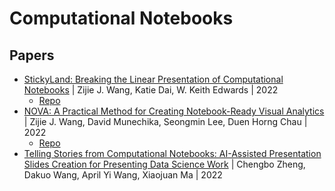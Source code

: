 # Computational Notebooks

## Papers

- [StickyLand: Breaking the Linear Presentation of Computational Notebooks](https://arxiv.org/abs/2202.11086) | Zijie J. Wang, Katie Dai, W. Keith Edwards | 2022
  - [Repo](https://github.com/xiaohk/stickyland)
- [NOVA: A Practical Method for Creating Notebook-Ready Visual Analytics](https://arxiv.org/abs/2205.03963) | Zijie J. Wang, David Munechika, Seongmin Lee, Duen Horng Chau | 2022
  - [Repo](https://github.com/poloclub/nova)
- [Telling Stories from Computational Notebooks: AI-Assisted Presentation Slides Creation for Presenting Data Science Work](https://dl.acm.org/doi/abs/10.1145/3491102.3517615) | Chengbo Zheng, Dakuo Wang, April Yi Wang, Xiaojuan Ma | 2022
